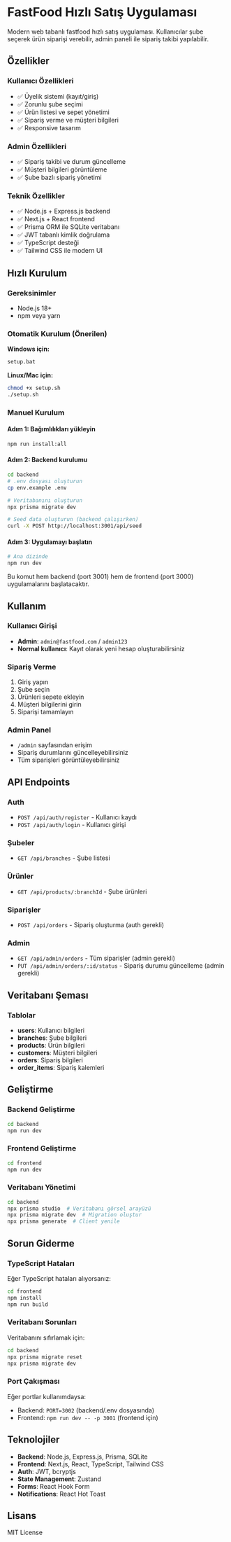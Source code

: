 # FastFood Hızlı Satış Uygulaması

Modern web tabanlı fastfood hızlı satış uygulaması. Kullanıcılar şube seçerek ürün siparişi verebilir, admin paneli ile sipariş takibi yapılabilir.

## Özellikler

### Kullanıcı Özellikleri
- ✅ Üyelik sistemi (kayıt/giriş)
- ✅ Zorunlu şube seçimi
- ✅ Ürün listesi ve sepet yönetimi
- ✅ Sipariş verme ve müşteri bilgileri
- ✅ Responsive tasarım

### Admin Özellikleri
- ✅ Sipariş takibi ve durum güncelleme
- ✅ Müşteri bilgileri görüntüleme
- ✅ Şube bazlı sipariş yönetimi

### Teknik Özellikler
- ✅ Node.js + Express.js backend
- ✅ Next.js + React frontend
- ✅ Prisma ORM ile SQLite veritabanı
- ✅ JWT tabanlı kimlik doğrulama
- ✅ TypeScript desteği
- ✅ Tailwind CSS ile modern UI

## Hızlı Kurulum

### Gereksinimler
- Node.js 18+
- npm veya yarn

### Otomatik Kurulum (Önerilen)

**Windows için:**
```bash
setup.bat
```

**Linux/Mac için:**
```bash
chmod +x setup.sh
./setup.sh
```

### Manuel Kurulum

#### Adım 1: Bağımlılıkları yükleyin
```bash
npm run install:all
```

#### Adım 2: Backend kurulumu
```bash
cd backend
# .env dosyası oluşturun
cp env.example .env

# Veritabanını oluşturun
npx prisma migrate dev

# Seed data oluşturun (backend çalışırken)
curl -X POST http://localhost:3001/api/seed
```

#### Adım 3: Uygulamayı başlatın
```bash
# Ana dizinde
npm run dev
```

Bu komut hem backend (port 3001) hem de frontend (port 3000) uygulamalarını başlatacaktır.

## Kullanım

### Kullanıcı Girişi
- **Admin**: `admin@fastfood.com` / `admin123`
- **Normal kullanıcı**: Kayıt olarak yeni hesap oluşturabilirsiniz

### Sipariş Verme
1. Giriş yapın
2. Şube seçin
3. Ürünleri sepete ekleyin
4. Müşteri bilgilerini girin
5. Siparişi tamamlayın

### Admin Panel
- `/admin` sayfasından erişim
- Sipariş durumlarını güncelleyebilirsiniz
- Tüm siparişleri görüntüleyebilirsiniz

## API Endpoints

### Auth
- `POST /api/auth/register` - Kullanıcı kaydı
- `POST /api/auth/login` - Kullanıcı girişi

### Şubeler
- `GET /api/branches` - Şube listesi

### Ürünler
- `GET /api/products/:branchId` - Şube ürünleri

### Siparişler
- `POST /api/orders` - Sipariş oluşturma (auth gerekli)

### Admin
- `GET /api/admin/orders` - Tüm siparişler (admin gerekli)
- `PUT /api/admin/orders/:id/status` - Sipariş durumu güncelleme (admin gerekli)

## Veritabanı Şeması

### Tablolar
- **users**: Kullanıcı bilgileri
- **branches**: Şube bilgileri
- **products**: Ürün bilgileri
- **customers**: Müşteri bilgileri
- **orders**: Sipariş bilgileri
- **order_items**: Sipariş kalemleri

## Geliştirme

### Backend Geliştirme
```bash
cd backend
npm run dev
```

### Frontend Geliştirme
```bash
cd frontend
npm run dev
```

### Veritabanı Yönetimi
```bash
cd backend
npx prisma studio  # Veritabanı görsel arayüzü
npx prisma migrate dev  # Migration oluştur
npx prisma generate  # Client yenile
```

## Sorun Giderme

### TypeScript Hataları
Eğer TypeScript hataları alıyorsanız:
```bash
cd frontend
npm install
npm run build
```

### Veritabanı Sorunları
Veritabanını sıfırlamak için:
```bash
cd backend
npx prisma migrate reset
npx prisma migrate dev
```

### Port Çakışması
Eğer portlar kullanımdaysa:
- Backend: `PORT=3002` (backend/.env dosyasında)
- Frontend: `npm run dev -- -p 3001` (frontend için)

## Teknolojiler

- **Backend**: Node.js, Express.js, Prisma, SQLite
- **Frontend**: Next.js, React, TypeScript, Tailwind CSS
- **Auth**: JWT, bcryptjs
- **State Management**: Zustand
- **Forms**: React Hook Form
- **Notifications**: React Hot Toast

## Lisans

MIT License 